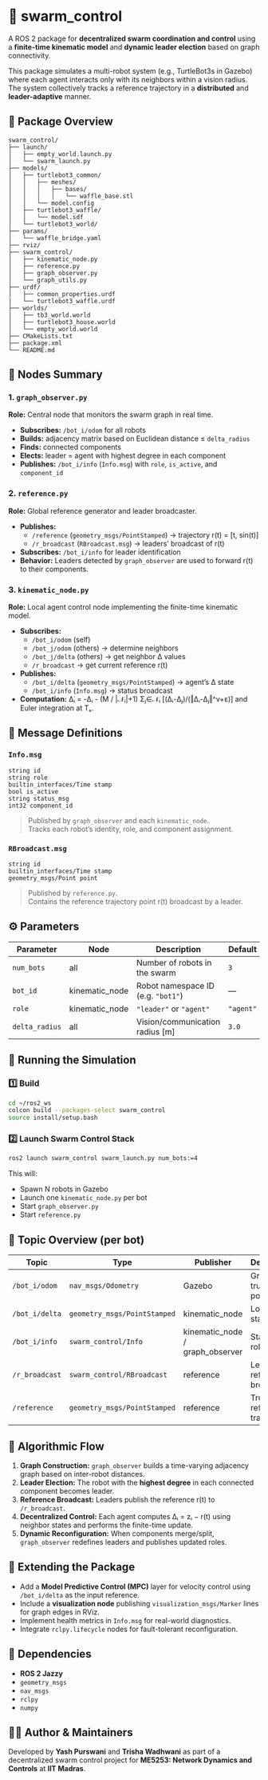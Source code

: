 # 🐝 swarm_control

A ROS 2 package for **decentralized swarm coordination and control** using a **finite-time kinematic model** and **dynamic leader election** based on graph connectivity.

This package simulates a multi-robot system (e.g., TurtleBot3s in Gazebo) where each agent interacts only with its neighbors within a vision radius.  
The system collectively tracks a reference trajectory in a **distributed** and **leader-adaptive** manner.



## 📁 Package Overview

```
swarm_control/
├── launch/
│   ├── empty_world.launch.py
│   └── swarm_launch.py
├── models/
│   ├── turtlebot3_common/
│   │   ├── meshes/
│   │   │   ├── bases/
│   │   │   │   └── waffle_base.stl
│   │   └── model.config
│   ├── turtlebot3_waffle/
│   │   └── model.sdf
│   └── turtlebot3_world/
├── params/
│   └── waffle_bridge.yaml
├── rviz/
├── swarm_control/
│   ├── kinematic_node.py
│   ├── reference.py
│   ├── graph_observer.py
│   └── graph_utils.py
├── urdf/
│   ├── common_properties.urdf
|   └── turtlebot3_waffle.urdf
├── worlds/
│   ├── tb3_world.world
│   ├── turtlebot3_house.world
│   └── empty_world.world
├── CMakeLists.txt
├── package.xml
└── README.md
```



## 🧩 Nodes Summary

### 1. `graph_observer.py`
**Role:** Central node that monitors the swarm graph in real time.

- **Subscribes:** `/bot_i/odom` for all robots  
- **Builds:** adjacency matrix based on Euclidean distance ≤ `delta_radius`  
- **Finds:** connected components  
- **Elects:** leader = agent with highest degree in each component  
- **Publishes:** `/bot_i/info` (`Info.msg`) with `role`, `is_active`, and `component_id`



### 2. `reference.py`
**Role:** Global reference generator and leader broadcaster.

- **Publishes:**  
  - `/reference` (`geometry_msgs/PointStamped`) → trajectory r(t) = [t, sin(t)]  
  - `/r_broadcast` (`RBroadcast.msg`) → leaders’ broadcast of r(t)
- **Subscribes:** `/bot_i/info` for leader identification  
- **Behavior:** Leaders detected by `graph_observer` are used to forward r(t) to their components.



### 3. `kinematic_node.py`
**Role:** Local agent control node implementing the finite-time kinematic model.

- **Subscribes:**
  - `/bot_i/odom` (self)
  - `/bot_j/odom` (others) → determine neighbors  
  - `/bot_j/delta` (others) → get neighbor Δ values  
  - `/r_broadcast` → get current reference r(t)
- **Publishes:**
  - `/bot_i/delta` (`geometry_msgs/PointStamped`) → agent’s Δ state  
  - `/bot_i/info` (`Info.msg`) → status broadcast
- **Computation:**
  Δ̇ᵢ = -Δᵢ - (M / |𝒩ᵢ|+1) Σⱼ∈𝒩ᵢ [(Δᵢ-Δⱼ)/(‖Δᵢ-Δⱼ‖^ν+ε)]
  and Euler integration at Tₛ.



## 🧾 Message Definitions

### **`Info.msg`**
```msg
string id
string role
builtin_interfaces/Time stamp
bool is_active
string status_msg
int32 component_id
```
> Published by `graph_observer` and each `kinematic_node`.  
> Tracks each robot’s identity, role, and component assignment.



### **`RBroadcast.msg`**
```msg
string id
builtin_interfaces/Time stamp
geometry_msgs/Point point
```
> Published by `reference.py`.  
> Contains the reference trajectory point r(t) broadcast by a leader.



## ⚙️ Parameters

| Parameter | Node | Description | Default |
|------------|------|--------------|----------|
| `num_bots` | all | Number of robots in the swarm | `3` |
| `bot_id` | kinematic_node | Robot namespace ID (e.g. `"bot1"`) | — |
| `role` | kinematic_node | `"leader"` or `"agent"` | `"agent"` |
| `delta_radius` | all | Vision/communication radius [m] | `3.0` |



## 🚀 Running the Simulation

### 1️⃣ Build
```bash
cd ~/ros2_ws
colcon build --packages-select swarm_control
source install/setup.bash
```

### 2️⃣ Launch Swarm Control Stack
```bash
ros2 launch swarm_control swarm_launch.py num_bots:=4
```

This will:
- Spawn N robots in Gazebo  
- Launch one `kinematic_node.py` per bot  
- Start `graph_observer.py`  
- Start `reference.py`



## 📡 Topic Overview (per bot)

| Topic | Type | Publisher | Description |
|--------|------|------------|--------------|
| `/bot_i/odom` | `nav_msgs/Odometry` | Gazebo | Ground-truth position |
| `/bot_i/delta` | `geometry_msgs/PointStamped` | kinematic_node | Local Δ(t) state |
| `/bot_i/info` | `swarm_control/Info` | kinematic_node / graph_observer | Status + role |
| `/r_broadcast` | `swarm_control/RBroadcast` | reference | Leader’s reference broadcast |
| `/reference` | `geometry_msgs/PointStamped` | reference | True reference trajectory |



## 🧠 Algorithmic Flow

1. **Graph Construction:** `graph_observer` builds a time-varying adjacency graph based on inter-robot distances.  
2. **Leader Election:** The robot with the **highest degree** in each connected component becomes leader.  
3. **Reference Broadcast:** Leaders publish the reference r(t) to `/r_broadcast`.  
4. **Decentralized Control:** Each agent computes Δᵢ = zᵢ − r(t) using neighbor states and performs the finite-time update.  
5. **Dynamic Reconfiguration:** When components merge/split, `graph_observer` redefines leaders and publishes updated roles.



## 🧩 Extending the Package

- Add a **Model Predictive Control (MPC)** layer for velocity control using `/bot_i/delta` as the input reference.  
- Include a **visualization node** publishing `visualization_msgs/Marker` lines for graph edges in RViz.  
- Implement health metrics in `Info.msg` for real-world diagnostics.  
- Integrate `rclpy.lifecycle` nodes for fault-tolerant reconfiguration.



## 📖 Dependencies

- **ROS 2 Jazzy**
- `geometry_msgs`
- `nav_msgs`
- `rclpy`
- `numpy`



## 🧑‍💻 Author & Maintainers

Developed by **Yash Purswani** and **Trisha Wadhwani**
as part of a decentralized swarm control project for **ME5253: Network Dynamics and Controls** at **IIT Madras**.